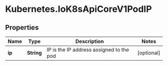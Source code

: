 # Kubernetes.IoK8sApiCoreV1PodIP

## Properties

Name | Type | Description | Notes
------------ | ------------- | ------------- | -------------
**ip** | **String** | IP is the IP address assigned to the pod | [optional] 


